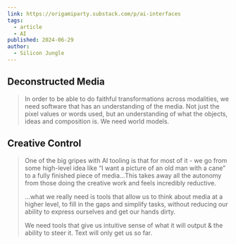 ```yaml
---
link: https://origamiparty.substack.com/p/ai-interfaces
tags:
  - article
  - AI
published: 2024-06-29
author:
  - Silicon Jungle
---
```

## Deconstructed Media

> In order to be able to do faithful transformations across modalities, we need software that has an understanding of the media. Not just the pixel values or words used, but an understanding of what the objects, ideas and composition is. We need world models.

## Creative Control

> One of the big gripes with AI tooling is that for most of it - we go from some high-level idea like “I want a picture of an old man with a cane” to a fully finished piece of media...This takes away all the autonomy from those doing the creative work and feels incredibly reductive.
> 
> ...what we really need is tools that allow us to think about media at a higher level, to fill in the gaps and simplify tasks, without reducing our ability to express ourselves and get our hands dirty.
> 
> We need tools that give us intuitive sense of what it will output & the ability to steer it. Text will only get us so far.